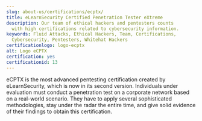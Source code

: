 ```yaml
---
slug: about-us/certifications/ecptx/
title: eLearnSecurity Certified Penetration Tester eXtreme
description: Our team of ethical hackers and pentesters counts
  with high certifications related to cybersecurity information.
keywords: Fluid Attacks, Ethical Hackers, Team, Certifications,
  Cybersecurity, Pentesters, Whitehat Hackers
certificationlogo: logo-ecptx
alt: Logo eCPTX
certification: yes
certificationid: 13
---
```


eCPTX is the most advanced pentesting certification created by
eLearnSecurity, which is now in its second version. Individuals under
evaluation must conduct a penetration test on a corporate network based
on a real-world scenario. They have to apply several sophisticated
methodologies, stay under the radar the entire time, and give solid
evidence of their findings to obtain this certification.
